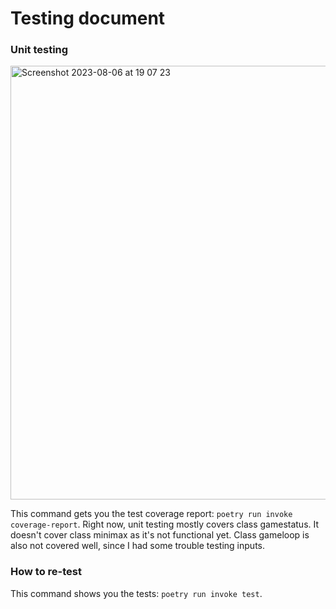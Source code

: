 # Testing document
### Unit testing
<img width="694" alt="Screenshot 2023-08-06 at 19 07 23" src="https://github.com/lottapispa/connect-four-tiralabra/assets/101987621/b2599944-3060-4f06-b5ff-0d05574c3441">

This command gets you the test coverage report: `poetry run invoke coverage-report`. Right now, unit testing mostly covers class gamestatus. It doesn't cover class minimax as it's not functional yet. Class gameloop is also not covered well, since I had some trouble testing inputs.

### How to re-test
This command shows you the tests: `poetry run invoke test`. 
